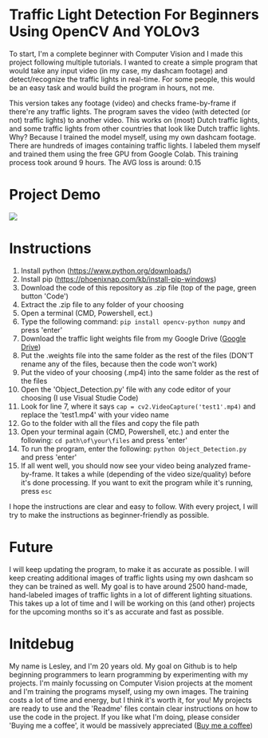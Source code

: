 # Traffic Light Detection For Beginners Using OpenCV And YOLOv3
To start, I'm a complete beginner with Computer Vision and I made this project following multiple tutorials. I wanted to create a simple program that would take any input video (in my case, my dashcam footage) and detect/recognize the traffic lights in real-time. For some people, this would be an easy task and would build the program in hours, not me. 

This  version takes any footage (video) and checks frame-by-frame if there're any traffic lights. The program saves the video (with detected (or not) traffic lights) to another video. This works on (most) Dutch traffic lights, and some traffic lights from other countries that look like Dutch traffic lights. Why? Because I trained the model myself, using my own dashcam footage. There are hundreds of images containing traffic lights. I labeled them myself and trained them using the free GPU from Google Colab. This training process took around 9 hours. The AVG loss is around: 0.15

# Project Demo
![](https://media.giphy.com/media/fM58eVgw4CTESbp0hF/giphy.gif)

# Instructions
1. Install python (https://www.python.org/downloads/)
2. Install pip (https://phoenixnap.com/kb/install-pip-windows)
3. Download the code of this repository as .zip file (top of the page, green button 'Code')
4. Extract the .zip file to any folder of your choosing
5. Open a terminal (CMD, Powershell, ect.)
6. Type the following command: `pip install opencv-python numpy` and press 'enter'
7. Download the traffic light weights file from my Google Drive ([Google Drive](https://drive.google.com/file/d/1a-FObXIcFvY6z2EgJ1egAiJAeDulJ3S5/view?usp=sharing "Google Drive"))
8. Put the .weights file into the same folder as the rest of the files (DON'T rename any of the files, because then the code won't work)
9. Put the video of your choosing (.mp4) into the same folder as the rest of the files
10. Open the 'Object_Detection.py' file with any code editor of your choosing (I use Visual Studie Code)
11. Look for line 7, where it says `cap = cv2.VideoCapture('test1'.mp4)` and replace the 'test1.mp4' with your video name
12. Go to the folder with all the files and copy the file path
13. Open your terminal again (CMD, Powershell, etc.) and enter the following: `cd path\of\your\files` and press 'enter'
14. To run the program, enter the following: `python Object_Detection.py` and press 'enter'
15. If all went well, you should now see your video being analyzed frame-by-frame. It takes a while (depending of the video size/quality) before it's done processing. If you want to exit the program while it's running, press `esc`

I hope the instructions are clear and easy to follow. With every project, I will try to make the instructions as beginner-friendly as possible. 

# Future
I will keep updating the program, to make it as accurate as possible. I will keep creating additional images of traffic lights using my own dashcam so they can be trained as well. My goal is to have around 2500 hand-made, hand-labeled images of traffic lights in a lot of different lighting situations. This takes up a lot of time and I will be working on this (and other) projects for the upcoming months so it's as accurate and fast as possible. 

# Initdebug
My name is Lesley, and I'm 20 years old. My goal on Github is to help beginning programmers to learn programming by experimenting with my projects. I'm mainly focussing on Computer Vision projects at the moment and I'm training the programs myself, using my own images. The training costs a lot of time and energy, but I think it's worth it, for you! My projects are ready to use and the 'Readme' files contain clear instructions on how to use the code in the project. If you like what I'm doing, please consider 'Buying me a coffee', it would be massively appreciated ([Buy me a coffee](https://www.buymeacoffee.com/initdebug))
